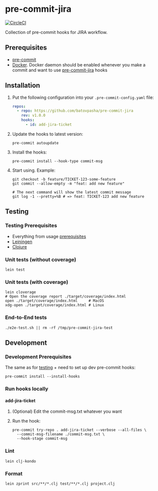 # pre-commit-jira

[![CircleCI](https://dl.circleci.com/status-badge/img/gh/batovpasha/pre-commit-jira/tree/main.svg?style=shield)](https://dl.circleci.com/status-badge/redirect/gh/batovpasha/pre-commit-jira/tree/main)

Collection of pre-commit hooks for JIRA workflow.

## Prerequisites

- [pre-commit](https://pre-commit.com/)
- [Docker](https://www.docker.com/). Docker daemon should be enabled whenever you make a commit and
  want to use [pre-commit-jira](https://github.com/batovpasha/pre-commit-jira) hooks

## Installation

1. Put the following configuration into your `.pre-commit-config.yaml` file:

    ```yaml
    repos:
      - repo: https://github.com/batovpasha/pre-commit-jira
        rev: v1.0.0
        hooks:
          - id: add-jira-ticket
    ```

2. Update the hooks to latest version:

    ```shell
    pre-commit autoupdate
    ```

3. Install the hooks:

    ```shell
    pre-commit install --hook-type commit-msg
    ```

4. Start using. Example:

    ```shell
    git checkout -b feature/TICKET-123-some-feature
    git commit --allow-empty -m "feat: add new feature"

    # The next command will show the latest commit message
    git log -1 --pretty=%B # => feat: TICKET-123 add new feature
    ```

## Testing

### Testing Prerequisites

- Everything from usage [prerequisites](#prerequisites)
- [Leiningen](https://leiningen.org/)
- [Clojure](https://clojure.org/)

### Unit tests (without coverage)

```shell
lein test
```

### Unit tests (with coverage)

```shell
lein cloverage
# Open the coverage report ./target/coverage/index.html
open ./target/coverage/index.html     # MacOS
xdg-open ./target/coverage/index.html # Linux
```

### End-to-End tests

```shell
./e2e-test.sh || rm -rf /tmp/pre-commit-jira-test
```

## Development

### Development Prerequisites

The same as for [testing](#testing-prerequisites) + need to set up dev pre-commit hooks:

```shell
pre-commit install --install-hooks
```

### Run hooks locally

#### add-jira-ticket

1. (Optional) Edit the commit-msg.txt whatever you want
2. Run the hook:

    ```shell
    pre-commit try-repo . add-jira-ticket --verbose --all-files \
      --commit-msg-filename ./commit-msg.txt \
      --hook-stage commit-msg
    ```

### Lint

```shell
lein clj-kondo
```

### Format

```shell
lein zprint src/**/*.clj test/**/*.clj project.clj
```
